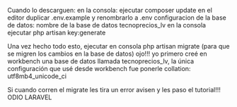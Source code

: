 Cuando lo descarguen:
   en la consola:
   ejecutar composer update
   en el editor duplicar .env.example y renombrarlo a .env
   configuracion de la base de datos: nombre de la base de datos tecnoprecios_lv
   en la consola ejecutar php artisan key:generate
   
   Una vez hecho todo esto, ejecutar en consola  php artisan migrate   (para que se migren los cambios en la base de datos)  ojo!!! yo primero creé en workbench una base de datos llamada tecnoprecios_lv, la única configuración que usé desde workbench fue ponerle
   collation: utf8mb4_unicode_ci
   
   Si cuando corren el migrate les tira un error avisen y les paso el tutorial!!!
   ODIO LARAVEL
   
